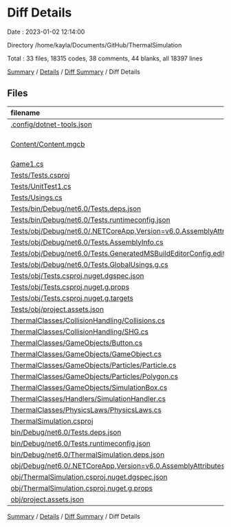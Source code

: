 # Diff Details

Date : 2023-01-02 12:14:00

Directory /home/kayla/Documents/GitHub/ThermalSimulation

Total : 33 files,  18315 codes, 38 comments, 44 blanks, all 18397 lines

[Summary](results.md) / [Details](details.md) / [Diff Summary](diff.md) / Diff Details

## Files
| filename | language | code | comment | blank | total |
| :--- | :--- | ---: | ---: | ---: | ---: |
| [.config/dotnet-tools.json](/.config/dotnet-tools.json) | JSON | 36 | 0 | 0 | 36 |
| [Content/Content.mgcb](/Content/Content.mgcb) | MonoGame Content Builder | 15 | 2 | 2 | 19 |
| [Game1.cs](/Game1.cs) | C# | 9 | -1 | 0 | 8 |
| [Tests/Tests.csproj](/Tests/Tests.csproj) | XML | 21 | 0 | 5 | 26 |
| [Tests/UnitTest1.cs](/Tests/UnitTest1.cs) | C# | 12 | 0 | 2 | 14 |
| [Tests/Usings.cs](/Tests/Usings.cs) | C# | 0 | 0 | 1 | 1 |
| [Tests/bin/Debug/net6.0/Tests.deps.json](/Tests/bin/Debug/net6.0/Tests.deps.json) | JSON | 1,825 | 0 | 0 | 1,825 |
| [Tests/bin/Debug/net6.0/Tests.runtimeconfig.json](/Tests/bin/Debug/net6.0/Tests.runtimeconfig.json) | JSON | 9 | 0 | 0 | 9 |
| [Tests/obj/Debug/net6.0/.NETCoreApp,Version=v6.0.AssemblyAttributes.cs](/Tests/obj/Debug/net6.0/.NETCoreApp,Version=v6.0.AssemblyAttributes.cs) | C# | 2 | 1 | 1 | 4 |
| [Tests/obj/Debug/net6.0/Tests.AssemblyInfo.cs](/Tests/obj/Debug/net6.0/Tests.AssemblyInfo.cs) | C# | 9 | 9 | 5 | 23 |
| [Tests/obj/Debug/net6.0/Tests.GeneratedMSBuildEditorConfig.editorconfig](/Tests/obj/Debug/net6.0/Tests.GeneratedMSBuildEditorConfig.editorconfig) | Properties | 10 | 0 | 1 | 11 |
| [Tests/obj/Debug/net6.0/Tests.GlobalUsings.g.cs](/Tests/obj/Debug/net6.0/Tests.GlobalUsings.g.cs) | C# | 7 | 1 | 1 | 9 |
| [Tests/obj/Tests.csproj.nuget.dgspec.json](/Tests/obj/Tests.csproj.nuget.dgspec.json) | JSON | 150 | 0 | 0 | 150 |
| [Tests/obj/Tests.csproj.nuget.g.props](/Tests/obj/Tests.csproj.nuget.g.props) | XML | 26 | 0 | 0 | 26 |
| [Tests/obj/Tests.csproj.nuget.g.targets](/Tests/obj/Tests.csproj.nuget.g.targets) | XML | 9 | 0 | 0 | 9 |
| [Tests/obj/project.assets.json](/Tests/obj/project.assets.json) | JSON | 6,301 | 0 | 0 | 6,301 |
| [ThermalClasses/CollisionHandling/Collisions.cs](/ThermalClasses/CollisionHandling/Collisions.cs) | C# | 14 | 12 | 1 | 27 |
| [ThermalClasses/CollisionHandling/SHG.cs](/ThermalClasses/CollisionHandling/SHG.cs) | C# | 21 | 2 | 3 | 26 |
| [ThermalClasses/GameObjects/Button.cs](/ThermalClasses/GameObjects/Button.cs) | C# | 3 | -1 | 0 | 2 |
| [ThermalClasses/GameObjects/GameObject.cs](/ThermalClasses/GameObjects/GameObject.cs) | C# | 3 | 0 | -1 | 2 |
| [ThermalClasses/GameObjects/Particles/Particle.cs](/ThermalClasses/GameObjects/Particles/Particle.cs) | C# | -9 | -2 | -1 | -12 |
| [ThermalClasses/GameObjects/Particles/Polygon.cs](/ThermalClasses/GameObjects/Particles/Polygon.cs) | C# | 28 | 2 | 2 | 32 |
| [ThermalClasses/GameObjects/SimulationBox.cs](/ThermalClasses/GameObjects/SimulationBox.cs) | C# | -2 | 0 | 0 | -2 |
| [ThermalClasses/Handlers/SimulationHandler.cs](/ThermalClasses/Handlers/SimulationHandler.cs) | C# | 151 | 13 | 20 | 184 |
| [ThermalClasses/PhysicsLaws/PhysicsLaws.cs](/ThermalClasses/PhysicsLaws/PhysicsLaws.cs) | C# | 9 | 0 | 2 | 11 |
| [ThermalSimulation.csproj](/ThermalSimulation.csproj) | XML | 1 | 0 | 0 | 1 |
| [bin/Debug/net6.0/Tests.deps.json](/bin/Debug/net6.0/Tests.deps.json) | JSON | 1,825 | 0 | 0 | 1,825 |
| [bin/Debug/net6.0/Tests.runtimeconfig.json](/bin/Debug/net6.0/Tests.runtimeconfig.json) | JSON | 9 | 0 | 0 | 9 |
| [bin/Debug/net6.0/ThermalSimulation.deps.json](/bin/Debug/net6.0/ThermalSimulation.deps.json) | JSON | 1,716 | 0 | 0 | 1,716 |
| [obj/Debug/net6.0/.NETCoreApp,Version=v6.0.AssemblyAttributes.cs](/obj/Debug/net6.0/.NETCoreApp,Version=v6.0.AssemblyAttributes.cs) | C# | -1 | 0 | 0 | -1 |
| [obj/ThermalSimulation.csproj.nuget.dgspec.json](/obj/ThermalSimulation.csproj.nuget.dgspec.json) | JSON | 82 | 0 | 0 | 82 |
| [obj/ThermalSimulation.csproj.nuget.g.props](/obj/ThermalSimulation.csproj.nuget.g.props) | XML | 4 | 0 | 0 | 4 |
| [obj/project.assets.json](/obj/project.assets.json) | JSON | 6,020 | 0 | 0 | 6,020 |

[Summary](results.md) / [Details](details.md) / [Diff Summary](diff.md) / Diff Details